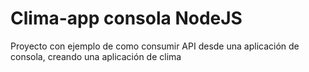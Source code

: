 # Clima-app consola NodeJS

Proyecto con ejemplo de como consumir API desde una aplicación de consola, creando una aplicación de clima
